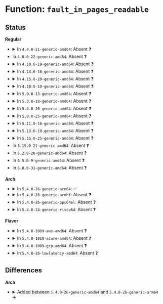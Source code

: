 # Function: <code>fault_in_pages_readable</code>

## Status
<b>Regular</b>
<ul>
<li>
<details>
<summary>In <code>4.4.0-21-generic-amd64</code>: Absent ❓</summary>

```json
{
  "name": "fault_in_pages_readable",
  "collision_type": "Unique Static",
  "inline_type": "Full",
  "funcs": [
    {
      "addr": 18446744071583025974,
      "name": "fault_in_pages_readable",
      "external": false,
      "loc": "include/linux/pagemap.h:575",
      "file": "lib/iov_iter.c",
      "inline": "declared, inlined",
      "caller_inline": [
        "lib/iov_iter.c:copy_page_from_iter_iovec"
      ],
      "caller_func": []
    }
  ],
  "symbols": []
}
```
</details>
</li>
<li>
In <code>4.8.0-22-generic-amd64</code>: Absent ❓
</li>
<li>
<details>
<summary>In <code>4.10.0-19-generic-amd64</code>: Absent ❓</summary>

```json
{
  "name": "fault_in_pages_readable",
  "collision_type": "Unique Static",
  "inline_type": "Full",
  "funcs": [
    {
      "addr": 18446744071583442571,
      "name": "fault_in_pages_readable",
      "external": false,
      "loc": "include/linux/pagemap.h:568",
      "file": "lib/iov_iter.c",
      "inline": "declared, inlined",
      "caller_inline": [
        "lib/iov_iter.c:iov_iter_fault_in_readable",
        "lib/iov_iter.c:iov_iter_fault_in_readable"
      ],
      "caller_func": []
    }
  ],
  "symbols": []
}
```
</details>
</li>
<li>
<details>
<summary>In <code>4.13.0-16-generic-amd64</code>: Absent ❓</summary>

```json
{
  "name": "fault_in_pages_readable",
  "collision_type": "Unique Static",
  "inline_type": "Full",
  "funcs": [
    {
      "addr": 18446744071583454459,
      "name": "fault_in_pages_readable",
      "external": false,
      "loc": "include/linux/pagemap.h:576",
      "file": "lib/iov_iter.c",
      "inline": "declared, inlined",
      "caller_inline": [
        "lib/iov_iter.c:iov_iter_fault_in_readable",
        "lib/iov_iter.c:iov_iter_fault_in_readable"
      ],
      "caller_func": []
    }
  ],
  "symbols": []
}
```
</details>
</li>
<li>
<details>
<summary>In <code>4.15.0-20-generic-amd64</code>: Absent ❓</summary>

```json
{
  "name": "fault_in_pages_readable",
  "collision_type": "Unique Static",
  "inline_type": "Full",
  "funcs": [
    {
      "addr": 18446744071583643839,
      "name": "fault_in_pages_readable",
      "external": false,
      "loc": "include/linux/pagemap.h:589",
      "file": "lib/iov_iter.c",
      "inline": "declared, inlined",
      "caller_inline": [
        "lib/iov_iter.c:iov_iter_fault_in_readable",
        "lib/iov_iter.c:iov_iter_fault_in_readable"
      ],
      "caller_func": []
    }
  ],
  "symbols": []
}
```
</details>
</li>
<li>
<details>
<summary>In <code>4.18.0-10-generic-amd64</code>: Absent ❓</summary>

```json
{
  "name": "fault_in_pages_readable",
  "collision_type": "Unique Static",
  "inline_type": "Full",
  "funcs": [
    {
      "addr": 18446744071583864031,
      "name": "fault_in_pages_readable",
      "external": false,
      "loc": "include/linux/pagemap.h:589",
      "file": "lib/iov_iter.c",
      "inline": "declared, inlined",
      "caller_inline": [
        "lib/iov_iter.c:iov_iter_fault_in_readable",
        "lib/iov_iter.c:iov_iter_fault_in_readable"
      ],
      "caller_func": []
    }
  ],
  "symbols": []
}
```
</details>
</li>
<li>
<details>
<summary>In <code>5.0.0-13-generic-amd64</code>: Absent ❓</summary>

```json
{
  "name": "fault_in_pages_readable",
  "collision_type": "Unique Static",
  "inline_type": "Full",
  "funcs": [
    {
      "addr": 18446744071583951551,
      "name": "fault_in_pages_readable",
      "external": false,
      "loc": "include/linux/pagemap.h:591",
      "file": "lib/iov_iter.c",
      "inline": "declared, inlined",
      "caller_inline": [
        "lib/iov_iter.c:iov_iter_fault_in_readable",
        "lib/iov_iter.c:iov_iter_fault_in_readable"
      ],
      "caller_func": []
    }
  ],
  "symbols": []
}
```
</details>
</li>
<li>
<details>
<summary>In <code>5.3.0-18-generic-amd64</code>: Absent ❓</summary>

```json
{
  "name": "fault_in_pages_readable",
  "collision_type": "Unique Static",
  "inline_type": "Full",
  "funcs": [
    {
      "addr": 18446744071584130799,
      "name": "fault_in_pages_readable",
      "external": false,
      "loc": "include/linux/pagemap.h:570",
      "file": "lib/iov_iter.c",
      "inline": "declared, inlined",
      "caller_inline": [
        "lib/iov_iter.c:iov_iter_fault_in_readable",
        "lib/iov_iter.c:iov_iter_fault_in_readable"
      ],
      "caller_func": []
    }
  ],
  "symbols": []
}
```
</details>
</li>
<li>
<details>
<summary>In <code>5.4.0-26-generic-amd64</code>: Absent ❓</summary>

```json
{
  "name": "fault_in_pages_readable",
  "collision_type": "Unique Static",
  "inline_type": "Full",
  "funcs": [
    {
      "addr": 18446744071584236063,
      "name": "fault_in_pages_readable",
      "external": false,
      "loc": "include/linux/pagemap.h:580",
      "file": "lib/iov_iter.c",
      "inline": "declared, inlined",
      "caller_inline": [
        "lib/iov_iter.c:iov_iter_fault_in_readable",
        "lib/iov_iter.c:iov_iter_fault_in_readable"
      ],
      "caller_func": []
    }
  ],
  "symbols": []
}
```
</details>
</li>
<li>
<details>
<summary>In <code>5.8.0-25-generic-amd64</code>: Absent ❓</summary>

```json
{
  "name": "fault_in_pages_readable",
  "collision_type": "Unique Static",
  "inline_type": "Full",
  "funcs": [
    {
      "addr": 18446744071584645231,
      "name": "fault_in_pages_readable",
      "external": false,
      "loc": "include/linux/pagemap.h:621",
      "file": "lib/iov_iter.c",
      "inline": "declared, inlined",
      "caller_inline": [
        "lib/iov_iter.c:iov_iter_fault_in_readable",
        "lib/iov_iter.c:iov_iter_fault_in_readable"
      ],
      "caller_func": []
    }
  ],
  "symbols": []
}
```
</details>
</li>
<li>
<details>
<summary>In <code>5.11.0-16-generic-amd64</code>: Absent ❓</summary>

```json
{
  "name": "fault_in_pages_readable",
  "collision_type": "Unique Static",
  "inline_type": "Full",
  "funcs": [
    {
      "addr": 18446744071584761185,
      "name": "fault_in_pages_readable",
      "external": false,
      "loc": "include/linux/pagemap.h:726",
      "file": "lib/iov_iter.c",
      "inline": "declared, inlined",
      "caller_inline": [
        "lib/iov_iter.c:iov_iter_fault_in_readable",
        "lib/iov_iter.c:iov_iter_fault_in_readable"
      ],
      "caller_func": []
    }
  ],
  "symbols": []
}
```
</details>
</li>
<li>
<details>
<summary>In <code>5.13.0-19-generic-amd64</code>: Absent ❓</summary>

```json
{
  "name": "fault_in_pages_readable",
  "collision_type": "Unique Static",
  "inline_type": "Full",
  "funcs": [
    {
      "addr": 18446744071584789462,
      "name": "fault_in_pages_readable",
      "external": false,
      "loc": "include/linux/pagemap.h:762",
      "file": "lib/iov_iter.c",
      "inline": "declared, inlined",
      "caller_inline": [
        "lib/iov_iter.c:iov_iter_fault_in_readable",
        "lib/iov_iter.c:iov_iter_fault_in_readable"
      ],
      "caller_func": []
    }
  ],
  "symbols": []
}
```
</details>
</li>
<li>
<details>
<summary>In <code>5.15.0-25-generic-amd64</code>: Absent ❓</summary>

```json
{
  "name": "fault_in_pages_readable",
  "collision_type": "Static Duplication",
  "inline_type": "Full",
  "funcs": [
    {
      "addr": 18446744071579150095,
      "name": "fault_in_pages_readable",
      "external": false,
      "loc": "include/linux/pagemap.h:765",
      "file": "arch/x86/kernel/fpu/signal.c",
      "inline": "declared, inlined",
      "caller_inline": [
        "arch/x86/kernel/fpu/signal.c:restore_fpregs_from_user"
      ],
      "caller_func": []
    },
    {
      "addr": 18446744071585220241,
      "name": "fault_in_pages_readable",
      "external": false,
      "loc": "include/linux/pagemap.h:765",
      "file": "lib/iov_iter.c",
      "inline": "declared, inlined",
      "caller_inline": [],
      "caller_func": []
    }
  ],
  "symbols": []
}
```
</details>
</li>
<li>
In <code>5.19.0-21-generic-amd64</code>: Absent ❓
</li>
<li>
In <code>6.2.0-20-generic-amd64</code>: Absent ❓
</li>
<li>
In <code>6.5.0-9-generic-amd64</code>: Absent ❓
</li>
<li>
In <code>6.8.0-31-generic-amd64</code>: Absent ❓
</li>
</ul>
<b>Arch</b>
<ul>
<li>
<details>
<summary>In <code>5.4.0-26-generic-arm64</code>: ✅</summary>

```c
int fault_in_pages_readable(const char * uaddr, int size)
```

```json
{
  "name": "fault_in_pages_readable",
  "collision_type": "Unique Static",
  "inline_type": "No",
  "funcs": [
    {
      "addr": 18446603336496131600,
      "name": "fault_in_pages_readable",
      "external": false,
      "loc": "include/linux/pagemap.h:580",
      "file": "lib/iov_iter.c",
      "inline": "seen, unknown",
      "caller_inline": [],
      "caller_func": [
        "lib/iov_iter.c:iov_iter_fault_in_readable",
        "lib/iov_iter.c:iov_iter_fault_in_readable"
      ]
    }
  ],
  "symbols": [
    {
      "addr": 18446603336496131600,
      "name": "fault_in_pages_readable",
      "section": ".text",
      "bind": "STB_LOCAL",
      "size": 720
    }
  ]
}
```
</details>
</li>
<li>
<details>
<summary>In <code>5.4.0-26-generic-armhf</code>: Absent ❓</summary>

```json
{
  "name": "fault_in_pages_readable",
  "collision_type": "Unique Static",
  "inline_type": "Full",
  "funcs": [
    {
      "addr": 3229454480,
      "name": "fault_in_pages_readable",
      "external": false,
      "loc": "include/linux/pagemap.h:580",
      "file": "lib/iov_iter.c",
      "inline": "declared, inlined",
      "caller_inline": [
        "lib/iov_iter.c:iov_iter_fault_in_readable",
        "lib/iov_iter.c:iov_iter_fault_in_readable"
      ],
      "caller_func": []
    }
  ],
  "symbols": []
}
```
</details>
</li>
<li>
<details>
<summary>In <code>5.4.0-26-generic-ppc64el</code>: Absent ❓</summary>

```json
{
  "name": "fault_in_pages_readable",
  "collision_type": "Static Duplication",
  "inline_type": "Full",
  "funcs": [
    {
      "addr": 13835058055282283952,
      "name": "fault_in_pages_readable",
      "external": false,
      "loc": "include/linux/pagemap.h:580",
      "file": "arch/powerpc/kernel/signal_32.c",
      "inline": "declared, inlined",
      "caller_inline": [
        "arch/powerpc/kernel/signal_32.c:__do_compat_sys_swapcontext"
      ],
      "caller_func": []
    },
    {
      "addr": 13835058055302430200,
      "name": "fault_in_pages_readable",
      "external": false,
      "loc": "include/linux/pagemap.h:580",
      "file": "arch/powerpc/kernel/kvm.c",
      "inline": "declared, inlined",
      "caller_inline": [
        "arch/powerpc/kernel/kvm.c:kvm_guest_init"
      ],
      "caller_func": []
    },
    {
      "addr": 13835058055282714892,
      "name": "fault_in_pages_readable",
      "external": false,
      "loc": "include/linux/pagemap.h:580",
      "file": "arch/powerpc/mm/fault.c",
      "inline": "declared, inlined",
      "caller_inline": [
        "arch/powerpc/mm/fault.c:__do_page_fault"
      ],
      "caller_func": []
    },
    {
      "addr": 13835058055290362904,
      "name": "fault_in_pages_readable",
      "external": false,
      "loc": "include/linux/pagemap.h:580",
      "file": "lib/iov_iter.c",
      "inline": "declared, inlined",
      "caller_inline": [
        "lib/iov_iter.c:iov_iter_fault_in_readable",
        "lib/iov_iter.c:iov_iter_fault_in_readable"
      ],
      "caller_func": []
    }
  ],
  "symbols": []
}
```
</details>
</li>
<li>
<details>
<summary>In <code>5.4.0-24-generic-riscv64</code>: Absent ❓</summary>

```json
{
  "name": "fault_in_pages_readable",
  "collision_type": "Unique Static",
  "inline_type": "Full",
  "funcs": [
    {
      "addr": 18446743936275176588,
      "name": "fault_in_pages_readable",
      "external": false,
      "loc": "include/linux/pagemap.h:580",
      "file": "lib/iov_iter.c",
      "inline": "declared, inlined",
      "caller_inline": [
        "lib/iov_iter.c:iov_iter_fault_in_readable",
        "lib/iov_iter.c:iov_iter_fault_in_readable"
      ],
      "caller_func": []
    }
  ],
  "symbols": []
}
```
</details>
</li>
</ul>
<b>Flavor</b>
<ul>
<li>
<details>
<summary>In <code>5.4.0-1009-aws-amd64</code>: Absent ❓</summary>

```json
{
  "name": "fault_in_pages_readable",
  "collision_type": "Unique Static",
  "inline_type": "Full",
  "funcs": [
    {
      "addr": 18446744071584204799,
      "name": "fault_in_pages_readable",
      "external": false,
      "loc": "include/linux/pagemap.h:580",
      "file": "lib/iov_iter.c",
      "inline": "declared, inlined",
      "caller_inline": [
        "lib/iov_iter.c:iov_iter_fault_in_readable",
        "lib/iov_iter.c:iov_iter_fault_in_readable"
      ],
      "caller_func": []
    }
  ],
  "symbols": []
}
```
</details>
</li>
<li>
<details>
<summary>In <code>5.4.0-1010-azure-amd64</code>: Absent ❓</summary>

```json
{
  "name": "fault_in_pages_readable",
  "collision_type": "Unique Static",
  "inline_type": "Full",
  "funcs": [
    {
      "addr": 18446744071584140015,
      "name": "fault_in_pages_readable",
      "external": false,
      "loc": "include/linux/pagemap.h:580",
      "file": "lib/iov_iter.c",
      "inline": "declared, inlined",
      "caller_inline": [
        "lib/iov_iter.c:iov_iter_fault_in_readable",
        "lib/iov_iter.c:iov_iter_fault_in_readable"
      ],
      "caller_func": []
    }
  ],
  "symbols": []
}
```
</details>
</li>
<li>
<details>
<summary>In <code>5.4.0-1009-gcp-amd64</code>: Absent ❓</summary>

```json
{
  "name": "fault_in_pages_readable",
  "collision_type": "Unique Static",
  "inline_type": "Full",
  "funcs": [
    {
      "addr": 18446744071584188559,
      "name": "fault_in_pages_readable",
      "external": false,
      "loc": "include/linux/pagemap.h:580",
      "file": "lib/iov_iter.c",
      "inline": "declared, inlined",
      "caller_inline": [
        "lib/iov_iter.c:iov_iter_fault_in_readable",
        "lib/iov_iter.c:iov_iter_fault_in_readable"
      ],
      "caller_func": []
    }
  ],
  "symbols": []
}
```
</details>
</li>
<li>
<details>
<summary>In <code>5.4.0-26-lowlatency-amd64</code>: Absent ❓</summary>

```json
{
  "name": "fault_in_pages_readable",
  "collision_type": "Unique Static",
  "inline_type": "Full",
  "funcs": [
    {
      "addr": 18446744071584292991,
      "name": "fault_in_pages_readable",
      "external": false,
      "loc": "include/linux/pagemap.h:580",
      "file": "lib/iov_iter.c",
      "inline": "declared, inlined",
      "caller_inline": [
        "lib/iov_iter.c:iov_iter_fault_in_readable",
        "lib/iov_iter.c:iov_iter_fault_in_readable"
      ],
      "caller_func": []
    }
  ],
  "symbols": []
}
```
</details>
</li>
</ul>

## Differences
<b>Arch</b>
<ul>
<li>
<details>
<summary>Added between <code>5.4.0-26-generic-amd64</code> and <code>5.4.0-26-generic-arm64</code> ➕</summary>

```c
int fault_in_pages_readable(const char * uaddr, int size)
```
</details>
</li>
</ul>
